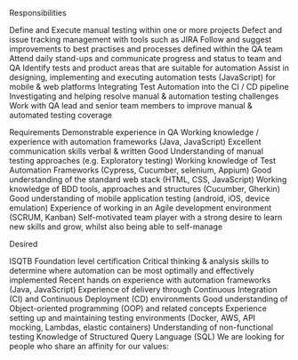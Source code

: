 Responsibilities

Define and Execute manual testing within one or more projects
Defect and issue tracking management with tools such as JIRA
Follow and suggest improvements to best practises and processes defined within the QA team
Attend daily stand-ups and communicate progress and status to team and QA
Identify tests and product areas that are suitable for automation
Assist in designing, implementing and executing automation tests (JavaScript) for mobile & web platforms
Integrating Test Automation into the CI / CD pipeline
Investigating and helping resolve manual & automation testing challenges
Work with QA lead and senior team members to improve manual & automated testing coverage




Requirements
Demonstrable experience in QA
Working knowledge / experience with automation frameworks (Java, JavaScript)
Excellent communication skills verbal & written
Good Understanding of manual testing approaches (e.g. Exploratory testing)
Working knowledge of Test Automation Frameworks (Cypress, Cucumber, selenium, Appium)
Good understanding of the standard web stack (HTML, CSS, JavaScript)
Working knowledge of BDD tools, approaches and structures (Cucumber, Gherkin)
Good understanding of mobile application testing (android, iOS, device emulation)
Experience of working in an Agile development environment (SCRUM, Kanban)
Self-motivated team player with a strong desire to learn new skills and grow, whilst also being able to self-manage


Desired

ISQTB Foundation level certification
Critical thinking & analysis skills to determine where automation can be most optimally and effectively implemented
Recent hands on experience with automation frameworks (Java, JavaScript)
Experience of delivery through Continuous Integration (CI) and Continuous Deployment (CD) environments
Good understanding of Object-oriented programming (OOP) and related concepts
Experience setting up and maintaining testing environments (Docker, AWS, API mocking, Lambdas, elastic containers)
Understanding of non-functional testing
Knowledge of Structured Query Language (SQL)
We are looking for people who share an affinity for our values:


